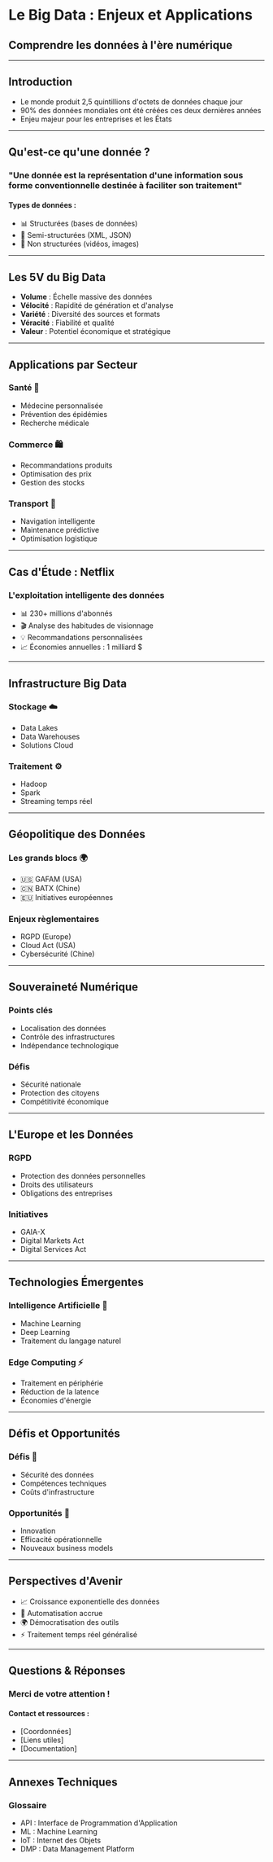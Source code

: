 # Le Big Data : Enjeux et Applications
## Comprendre les données à l'ère numérique

<!-- slide:break-50 -->
---

## Introduction
- Le monde produit 2,5 quintillions d'octets de données chaque jour
- 90% des données mondiales ont été créées ces deux dernières années
- Enjeu majeur pour les entreprises et les États

<!-- slide:break-60 -->
---
## Qu'est-ce qu'une donnée ?
### "Une donnée est la représentation d'une information sous forme conventionnelle destinée à faciliter son traitement"

#### Types de données :
- 📊 Structurées (bases de données)
- 📝 Semi-structurées (XML, JSON)
- 🎥 Non structurées (vidéos, images)

---

## Les 5V du Big Data

- **Volume** : Échelle massive des données
- **Vélocité** : Rapidité de génération et d'analyse
- **Variété** : Diversité des sources et formats
- **Véracité** : Fiabilité et qualité
- **Valeur** : Potentiel économique et stratégique

---

## Applications par Secteur

### Santé 🏥
- Médecine personnalisée
- Prévention des épidémies
- Recherche médicale

### Commerce 🛍
- Recommandations produits
- Optimisation des prix
- Gestion des stocks

### Transport 🚗
- Navigation intelligente
- Maintenance prédictive
- Optimisation logistique

---

## Cas d'Étude : Netflix
### L'exploitation intelligente des données

- 📊 230+ millions d'abonnés
- 🎬 Analyse des habitudes de visionnage
- 💡 Recommandations personnalisées
- 📈 Économies annuelles : 1 milliard $

---

## Infrastructure Big Data

### Stockage ☁️
- Data Lakes
- Data Warehouses
- Solutions Cloud

### Traitement ⚙️
- Hadoop
- Spark
- Streaming temps réel

---

## Géopolitique des Données

### Les grands blocs 🌍
- 🇺🇸 GAFAM (USA)
- 🇨🇳 BATX (Chine)
- 🇪🇺 Initiatives européennes

### Enjeux règlementaires
- RGPD (Europe)
- Cloud Act (USA)
- Cybersécurité (Chine)

---

## Souveraineté Numérique

### Points clés
- Localisation des données
- Contrôle des infrastructures
- Indépendance technologique

### Défis
- Sécurité nationale
- Protection des citoyens
- Compétitivité économique

---

## L'Europe et les Données

### RGPD
- Protection des données personnelles
- Droits des utilisateurs
- Obligations des entreprises

### Initiatives
- GAIA-X
- Digital Markets Act
- Digital Services Act

---

## Technologies Émergentes

### Intelligence Artificielle 🤖
- Machine Learning
- Deep Learning
- Traitement du langage naturel

### Edge Computing ⚡
- Traitement en périphérie
- Réduction de la latence
- Économies d'énergie

---

## Défis et Opportunités

### Défis 🚧
- Sécurité des données
- Compétences techniques
- Coûts d'infrastructure

### Opportunités 🚀
- Innovation
- Efficacité opérationnelle
- Nouveaux business models

---

## Perspectives d'Avenir

- 📈 Croissance exponentielle des données
- 🤖 Automatisation accrue
- 🌍 Démocratisation des outils
- ⚡ Traitement temps réel généralisé

---

## Questions & Réponses

### Merci de votre attention !

#### Contact et ressources :
- [Coordonnées]
- [Liens utiles]
- [Documentation]

---

## Annexes Techniques

### Glossaire
- API : Interface de Programmation d'Application
- ML : Machine Learning
- IoT : Internet des Objets
- DMP : Data Management Platform
